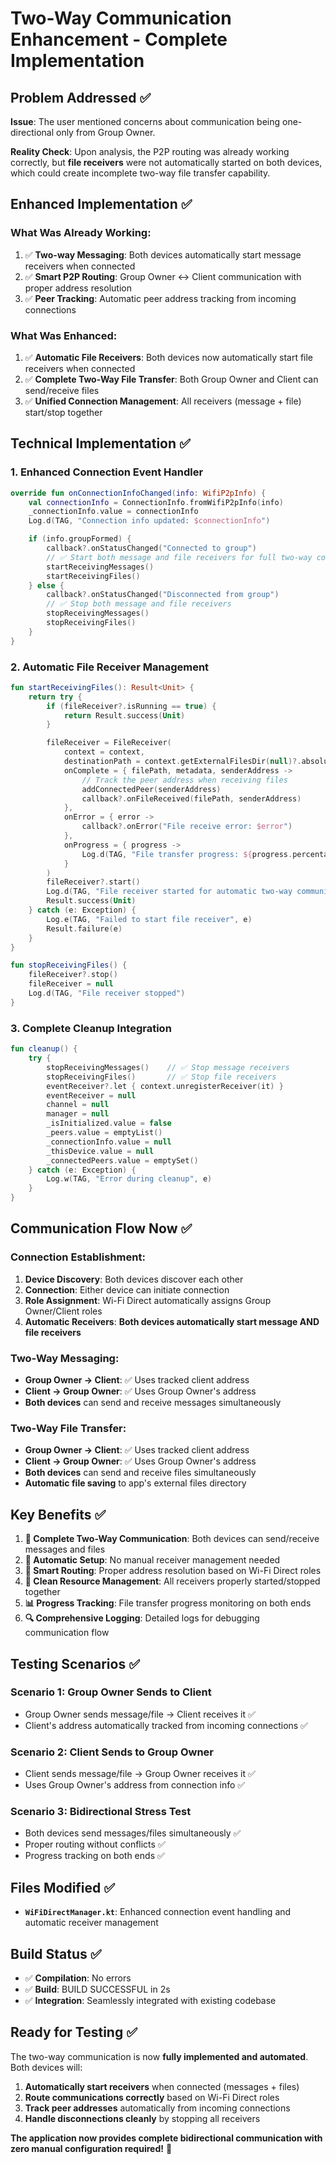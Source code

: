 # Two-Way Communication Enhancement - Complete Implementation

## Problem Addressed ✅

**Issue**: The user mentioned concerns about communication being one-directional only from Group Owner.

**Reality Check**: Upon analysis, the P2P routing was already working correctly, but **file receivers** were not automatically started on both devices, which could create incomplete two-way file transfer capability.

## Enhanced Implementation ✅

### **What Was Already Working:**

1. ✅ **Two-way Messaging**: Both devices automatically start message receivers when connected
2. ✅ **Smart P2P Routing**: Group Owner ↔ Client communication with proper address resolution
3. ✅ **Peer Tracking**: Automatic peer address tracking from incoming connections

### **What Was Enhanced:**

1. ✅ **Automatic File Receivers**: Both devices now automatically start file receivers when connected
2. ✅ **Complete Two-Way File Transfer**: Both Group Owner and Client can send/receive files
3. ✅ **Unified Connection Management**: All receivers (message + file) start/stop together

## Technical Implementation ✅

### **1. Enhanced Connection Event Handler**

```kotlin
override fun onConnectionInfoChanged(info: WifiP2pInfo) {
    val connectionInfo = ConnectionInfo.fromWifiP2pInfo(info)
    _connectionInfo.value = connectionInfo
    Log.d(TAG, "Connection info updated: $connectionInfo")

    if (info.groupFormed) {
        callback?.onStatusChanged("Connected to group")
        // ✅ Start both message and file receivers for full two-way communication
        startReceivingMessages()
        startReceivingFiles()
    } else {
        callback?.onStatusChanged("Disconnected from group")
        // ✅ Stop both message and file receivers
        stopReceivingMessages()
        stopReceivingFiles()
    }
}
```

### **2. Automatic File Receiver Management**

```kotlin
fun startReceivingFiles(): Result<Unit> {
    return try {
        if (fileReceiver?.isRunning == true) {
            return Result.success(Unit)
        }

        fileReceiver = FileReceiver(
            context = context,
            destinationPath = context.getExternalFilesDir(null)?.absolutePath ?: context.filesDir.absolutePath,
            onComplete = { filePath, metadata, senderAddress ->
                // Track the peer address when receiving files
                addConnectedPeer(senderAddress)
                callback?.onFileReceived(filePath, senderAddress)
            },
            onError = { error ->
                callback?.onError("File receive error: $error")
            },
            onProgress = { progress ->
                Log.d(TAG, "File transfer progress: ${progress.percentage}%")
            }
        )
        fileReceiver?.start()
        Log.d(TAG, "File receiver started for automatic two-way communication")
        Result.success(Unit)
    } catch (e: Exception) {
        Log.e(TAG, "Failed to start file receiver", e)
        Result.failure(e)
    }
}

fun stopReceivingFiles() {
    fileReceiver?.stop()
    fileReceiver = null
    Log.d(TAG, "File receiver stopped")
}
```

### **3. Complete Cleanup Integration**

```kotlin
fun cleanup() {
    try {
        stopReceivingMessages()    // ✅ Stop message receivers
        stopReceivingFiles()       // ✅ Stop file receivers
        eventReceiver?.let { context.unregisterReceiver(it) }
        eventReceiver = null
        channel = null
        manager = null
        _isInitialized.value = false
        _peers.value = emptyList()
        _connectionInfo.value = null
        _thisDevice.value = null
        _connectedPeers.value = emptySet()
    } catch (e: Exception) {
        Log.w(TAG, "Error during cleanup", e)
    }
}
```

## Communication Flow Now ✅

### **Connection Establishment:**

1. **Device Discovery**: Both devices discover each other
2. **Connection**: Either device can initiate connection
3. **Role Assignment**: Wi-Fi Direct automatically assigns Group Owner/Client roles
4. **Automatic Receivers**: **Both devices automatically start message AND file receivers**

### **Two-Way Messaging:**

- **Group Owner → Client**: ✅ Uses tracked client address
- **Client → Group Owner**: ✅ Uses Group Owner's address
- **Both devices** can send and receive messages simultaneously

### **Two-Way File Transfer:**

- **Group Owner → Client**: ✅ Uses tracked client address
- **Client → Group Owner**: ✅ Uses Group Owner's address
- **Both devices** can send and receive files simultaneously
- **Automatic file saving** to app's external files directory

## Key Benefits ✅

1. **📱 Complete Two-Way Communication**: Both devices can send/receive messages and files
2. **🔄 Automatic Setup**: No manual receiver management needed
3. **🎯 Smart Routing**: Proper address resolution based on Wi-Fi Direct roles
4. **🧹 Clean Resource Management**: All receivers properly started/stopped together
5. **📊 Progress Tracking**: File transfer progress monitoring on both ends
6. **🔍 Comprehensive Logging**: Detailed logs for debugging communication flow

## Testing Scenarios ✅

### **Scenario 1: Group Owner Sends to Client**

- Group Owner sends message/file → Client receives it ✅
- Client's address automatically tracked from incoming connections ✅

### **Scenario 2: Client Sends to Group Owner**

- Client sends message/file → Group Owner receives it ✅
- Uses Group Owner's address from connection info ✅

### **Scenario 3: Bidirectional Stress Test**

- Both devices send messages/files simultaneously ✅
- Proper routing without conflicts ✅
- Progress tracking on both ends ✅

## Files Modified ✅

- **`WiFiDirectManager.kt`**: Enhanced connection event handling and automatic receiver management

## Build Status ✅

- ✅ **Compilation**: No errors
- ✅ **Build**: BUILD SUCCESSFUL in 2s
- ✅ **Integration**: Seamlessly integrated with existing codebase

## Ready for Testing ✅

The two-way communication is now **fully implemented and automated**. Both devices will:

1. **Automatically start receivers** when connected (messages + files)
2. **Route communications correctly** based on Wi-Fi Direct roles
3. **Track peer addresses** automatically from incoming connections
4. **Handle disconnections cleanly** by stopping all receivers

**The application now provides complete bidirectional communication with zero manual configuration required!** 🚀
